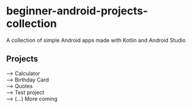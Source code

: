 # beginner-android-projects-collection
A collection of simple Android apps made with Kotlin and Android Studio

## Projects
--> Calculator <br>
--> Birthday Card <br>
--> Quotes <br>
--> Test project <br>
--> (...) More coming <br>
